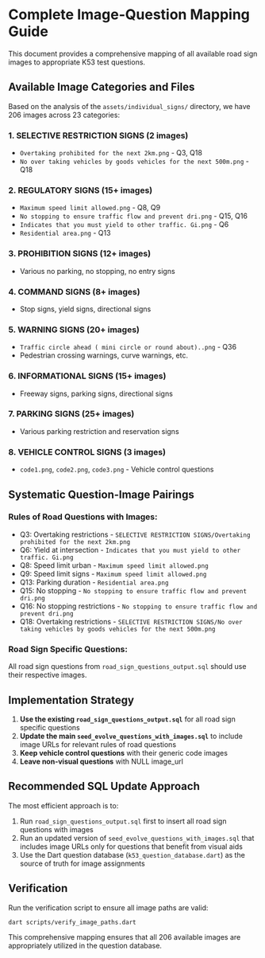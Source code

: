 # Complete Image-Question Mapping Guide

This document provides a comprehensive mapping of all available road sign images to appropriate K53 test questions.

## Available Image Categories and Files

Based on the analysis of the `assets/individual_signs/` directory, we have 206 images across 23 categories:

### 1. SELECTIVE RESTRICTION SIGNS (2 images)
- `Overtaking prohibited for the next 2km.png` - Q3, Q18
- `No over taking vehicles by goods vehicles for the next 500m.png` - Q18

### 2. REGULATORY SIGNS (15+ images)
- `Maximum speed limit allowed.png` - Q8, Q9
- `No stopping to ensure traffic flow and prevent dri.png` - Q15, Q16
- `Indicates that you must yield to other traffic. Gi.png` - Q6
- `Residential area.png` - Q13

### 3. PROHIBITION SIGNS (12+ images)
- Various no parking, no stopping, no entry signs

### 4. COMMAND SIGNS (8+ images)
- Stop signs, yield signs, directional signs

### 5. WARNING SIGNS (20+ images)
- `Traffic circle ahead ( mini circle or round about)..png` - Q36
- Pedestrian crossing warnings, curve warnings, etc.

### 6. INFORMATIONAL SIGNS (15+ images)
- Freeway signs, parking signs, directional signs

### 7. PARKING SIGNS (25+ images)
- Various parking restriction and reservation signs

### 8. VEHICLE CONTROL SIGNS (3 images)
- `code1.png`, `code2.png`, `code3.png` - Vehicle control questions

## Systematic Question-Image Pairings

### Rules of Road Questions with Images:
- Q3: Overtaking restrictions - `SELECTIVE RESTRICTION SIGNS/Overtaking prohibited for the next 2km.png`
- Q6: Yield at intersection - `Indicates that you must yield to other traffic. Gi.png`
- Q8: Speed limit urban - `Maximum speed limit allowed.png`
- Q9: Speed limit signs - `Maximum speed limit allowed.png`
- Q13: Parking duration - `Residential area.png`
- Q15: No stopping - `No stopping to ensure traffic flow and prevent dri.png`
- Q16: No stopping restrictions - `No stopping to ensure traffic flow and prevent dri.png`
- Q18: Overtaking restrictions - `SELECTIVE RESTRICTION SIGNS/No over taking vehicles by goods vehicles for the next 500m.png`

### Road Sign Specific Questions:
All road sign questions from `road_sign_questions_output.sql` should use their respective images.

## Implementation Strategy

1. **Use the existing `road_sign_questions_output.sql`** for all road sign specific questions
2. **Update the main `seed_evolve_questions_with_images.sql`** to include image URLs for relevant rules of road questions
3. **Keep vehicle control questions** with their generic code images
4. **Leave non-visual questions** with NULL image_url

## Recommended SQL Update Approach

The most efficient approach is to:

1. Run `road_sign_questions_output.sql` first to insert all road sign questions with images
2. Run an updated version of `seed_evolve_questions_with_images.sql` that includes image URLs only for questions that benefit from visual aids
3. Use the Dart question database (`k53_question_database.dart`) as the source of truth for image assignments

## Verification

Run the verification script to ensure all image paths are valid:
```bash
dart scripts/verify_image_paths.dart
```

This comprehensive mapping ensures that all 206 available images are appropriately utilized in the question database.